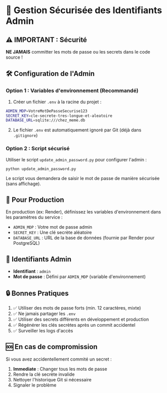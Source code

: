 # 🔐 Gestion Sécurisée des Identifiants Admin

## ⚠️ IMPORTANT : Sécurité

**NE JAMAIS** committer les mots de passe ou les secrets dans le code source !

## 🛠️ Configuration de l'Admin

### Option 1 : Variables d'environnement (Recommandé)

1. Créer un fichier `.env` à la racine du projet :
```bash
ADMIN_MDP=VotreMotDePasseSecurise123
SECRET_KEY=cle-secrete-tres-longue-et-aleatoire
DATABASE_URL=sqlite:///chez_meme.db
```

2. Le fichier `.env` est automatiquement ignoré par Git (déjà dans `.gitignore`)

### Option 2 : Script sécurisé

Utiliser le script `update_admin_password.py` pour configurer l'admin :

```bash
python update_admin_password.py
```

Le script vous demandera de saisir le mot de passe de manière sécurisée (sans affichage).

## 🚀 Pour Production

En production (ex: Render), définissez les variables d'environnement dans les paramètres du service :

- `ADMIN_MDP` : Votre mot de passe admin
- `SECRET_KEY` : Une clé secrète aléatoire
- `DATABASE_URL` : URL de la base de données (fournie par Render pour PostgreSQL)

## 📝 Identifiants Admin

- **Identifiant** : `admin`
- **Mot de passe** : Défini par `ADMIN_MDP` (variable d'environnement)

## 🔒 Bonnes Pratiques

1. ✅ Utiliser des mots de passe forts (min. 12 caractères, mixte)
2. ✅ Ne jamais partager les `.env` 
3. ✅ Utiliser des secrets différents en développement et production
4. ✅ Régénérer les clés secrètes après un commit accidentel
5. ✅ Surveiller les logs d'accès

## 🆘 En cas de compromission

Si vous avez accidentellement commité un secret :

1. **Immediate** : Changer tous les mots de passe
2. Rendre la clé secrète invalide
3. Nettoyer l'historique Git si nécessaire
4. Signaler le problème


